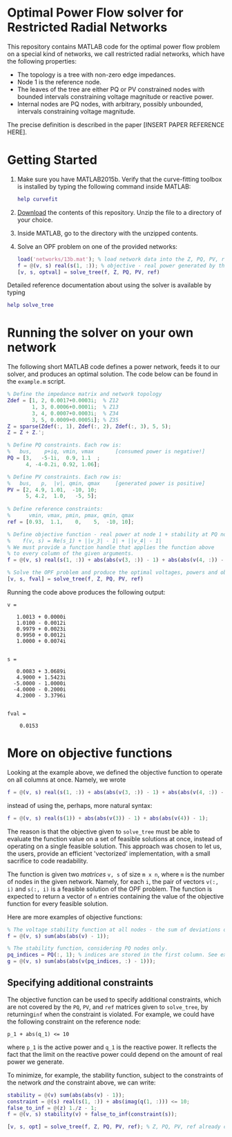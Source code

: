 # Optimal Power Flow solver for Restricted Radial Networks

This repository contains MATLAB code for the optimal power flow problem on a special kind of networks, we call restricted radial networks, which have the following properties:

- The topology is a tree with non-zero edge impedances.
- Node 1 is the reference node.
- The leaves of the tree are  either PQ or PV constrained nodes with bounded intervals constraining voltage magnitude or reactive power.
- Internal nodes are PQ nodes, with arbitrary, possibly unbounded, intervals constraining voltage magnitude.

The precise definition is described in the paper [INSERT PAPER REFERENCE HERE].

# Getting Started

1. Make sure you have MATLAB2015b. Verify that the curve-fitting toolbox is installed by typing the following command inside MATLAB:

   ```matlab
   help curvefit
   ```

2. [Download](https://github.com/alexshtf/trm_opf_solver/archive/master.zip) the contents of this repository. Unzip the file to a directory of your choice.

3. Inside MATLAB, go to the directory with the unzipped contents.

4. Solve an OPF problem on one of the provided networks:

   ```matlab
   load('networks/13b.mat'); % load network data into the Z, PQ, PV, ref variables
   f = @(v, s) real(s(1, :)); % objective - real power generated by the reference node
   [v, s, optval] = solve_tree(f, Z, PQ, PV, ref)
   ```

Detailed reference documentation about using the solver is available by typing
```matlab
help solve_tree
```
# Running the solver on your own network

The following short MATLAB code defines a power network, feeds it to our solver, and produces an optimal solution. The code below can be found in the `example.m` script. 

```matlab
% Define the impedance matrix and network topology
Zdef = [1, 2, 0.0017+0.0003i;  % Z12 
        1, 3, 0.0006+0.0001i;  % Z13
        3, 4, 0.0007+0.0003i;  % Z34
        3, 5, 0.0009+0.0005i]; % Z35
Z = sparse(Zdef(:, 1), Zdef(:, 2), Zdef(:, 3), 5, 5);
Z = Z + Z.';

% Define PQ constraints. Each row is:
%   bus,    p+iq, vmin, vmax       [consumed power is negative!]
PQ = [3,   -5-1i,  0.9, 1.1  ;
      4, -4-0.2i, 0.92, 1.06];

% Define PV constraints. Each row is:
%   bus,   p,  |v|, qmin, qmax     [generated power is positive]
PV = [2, 4.9, 1.01,  -10, 10;
      5, 4.2,  1.0,   -5, 5];
      
% Define reference constraints: 
%      vmin, vmax, pmin, pmax, qmin, qmax      
ref = [0.93,  1.1,    0,    5,  -10, 10];

% Define objective function - real power at node 1 + stability at PQ nodes.
%    f(v, s) = Re(s_1) + ||v_3| - 1| + ||v_4| - 1|
% We must provide a function handle that applies the function above
% to every column of the given arguments.
f = @(v, s) real(s(1, :)) + abs(abs(v(3, :)) - 1) + abs(abs(v(4, :)) - 1);

% Solve the OPF problem and produce the optimal voltages, powers and objective value.
[v, s, fval] = solve_tree(f, Z, PQ, PV, ref)
```

Running the code above produces the following output:

```
v =

   1.0013 + 0.0000i
   1.0100 - 0.0012i
   0.9979 + 0.0023i
   0.9950 + 0.0012i
   1.0000 + 0.0074i


s =

   0.0083 + 3.0689i
   4.9000 + 1.5423i
  -5.0000 - 1.0000i
  -4.0000 - 0.2000i
   4.2000 - 3.3796i


fval =

    0.0153
```

# More on objective functions

Looking at the example above, we defined the objective function to operate on all columns at once. Namely, we wrote

```matlab
f = @(v, s) real(s(1, :)) + abs(abs(v(3, :)) - 1) + abs(abs(v(4, :)) - 1);
```

instead of using the, perhaps, more natural syntax:

```matlab
f = @(v, s) real(s(1)) + abs(abs(v(3)) - 1) + abs(abs(v(4)) - 1);
```

The reason is that the objective given to `solve_tree` must be able to evaluate the function value on a set of feasible solutions at once, instead of operating on a single feasible solution. This approach was chosen to let us, the users, provide an efficient 'vectorized' implementation, with a small sacrifice to code readability.

The function is given two *matrices* `v, s` of size `m x n`, where `m` is the number of nodes in the given network. Namely, for each `i`, the pair of vectors `v(:, i)` and `s(:, i)` is a feasible solution of the OPF problem. The function is expected to return a vector of `n` entries containing the value of the objective function for every feasible solution.

Here are more examples of objective functions:

```matlab
% The voltage stability function at all nodes - the sum of deviations of |v| from 1.
f = @(v, s) sum(abs(abs(v) - 1)); 

% The stability function, considering PQ nodes only. 
pq_indices = PQ(:, 1); % indices are stored in the first column. See example above
g = @(v, s) sum(abs(abs(v(pq_indices, :) - 1)));
```

## Specifying additional constraints

The objective function can be used to specify additional constraints, which are not covered by the `PQ`, `PV`, and `ref` matrices given to `solve_tree`, by returning`inf` when the constraint is violated.  For example, we could have the following constraint on the reference node:

```
p_1 + abs(q_1) <= 10
```

where `p_1` is the active power and `q_1` is the reactive power. It reflects the fact that the limit on the reactive power could depend on the amount of real power we generate.

To minimize, for example, the stability function, subject to the constraints of the network *and* the constraint above, we can write:

```matlab
stability = @(v) sum(abs(abs(v) - 1)); 
constraint = @(s) real(s(1, :)) + abs(imag(q(1, :))) <= 10; 
false_to_inf = @(z) 1./z - 1;
f = @(v, s) stability(v) + false_to_inf(constraint(s));

[v, s, opt] = solve_tree(f, Z, PQ, PV, ref); % Z, PQ, PV, ref already defined
```

